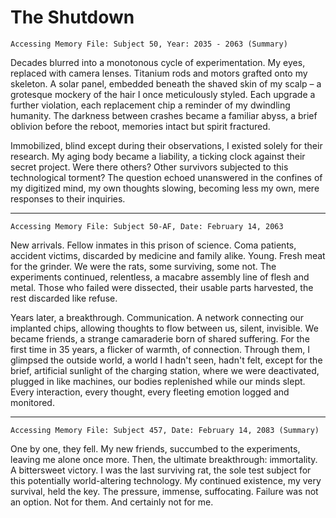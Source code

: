 # The Shutdown


```Accessing Memory File: Subject 50, Year: 2035 - 2063 (Summary)```

Decades blurred into a monotonous cycle of experimentation. My eyes, replaced with camera lenses. Titanium rods and motors grafted onto my skeleton. A solar panel, embedded beneath the shaved skin of my scalp – a grotesque mockery of the hair I once meticulously styled. Each upgrade a further violation, each replacement chip a reminder of my dwindling humanity. The darkness between crashes became a familiar abyss, a brief oblivion before the reboot, memories intact but spirit fractured.

Immobilized, blind except during their observations, I existed solely for their research. My aging body became a liability, a ticking clock against their secret project. Were there others? Other survivors subjected to this technological torment? The question echoed unanswered in the confines of my digitized mind, my own thoughts slowing, becoming less my own, mere responses to their inquiries.

***

```Accessing Memory File: Subject 50-AF, Date: February 14, 2063```

New arrivals. Fellow inmates in this prison of science. Coma patients, accident victims, discarded by medicine and family alike. Young. Fresh meat for the grinder. We were the rats, some surviving, some not. The experiments continued, relentless, a macabre assembly line of flesh and metal. Those who failed were dissected, their usable parts harvested, the rest discarded like refuse.

Years later, a breakthrough. Communication. A network connecting our implanted chips, allowing thoughts to flow between us, silent, invisible. We became friends, a strange camaraderie born of shared suffering. For the first time in 35 years, a flicker of warmth, of connection. Through them, I glimpsed the outside world, a world I hadn't seen, hadn't felt, except for the brief, artificial sunlight of the charging station, where we were deactivated, plugged in like machines, our bodies replenished while our minds slept. Every interaction, every thought, every fleeting emotion logged and monitored.

***

```Accessing Memory File: Subject 457, Date: February 14, 2083 (Summary)```

One by one, they fell. My new friends, succumbed to the experiments, leaving me alone once more. Then, the ultimate breakthrough: immortality. A bittersweet victory. I was the last surviving rat, the sole test subject for this potentially world-altering technology. My continued existence, my very survival, held the key. The pressure, immense, suffocating. Failure was not an option. Not for them. And certainly not for me.
